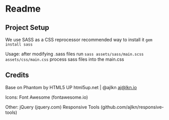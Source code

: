 # Readme

## Project Setup
We use SASS as a CSS reprocessor recommended way to install it
`gem install sass`

Usage:
after modifying .sass files run `sass assets/sass/main.scss  assets/css/main.css` process sass files into the main.css

## Credits
Base on Phantom by HTML5 UP
html5up.net | @ajlkn
aj@lkn.io

Icons:
  Font Awesome (fontawesome.io)

Other:
  jQuery (jquery.com)
  Responsive Tools (github.com/ajlkn/responsive-tools)

